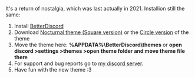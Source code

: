 It's a return of nostalgia, which was last actually in 2021.
Installion still the same:
1. Install [BetterDiscord](https://betterdiscord.app)
2. Download [Nocturnal theme (Square version)](https://github.com/VeivVovi15022007/Nocturnal-Discord-theme/releases/download/O3.0/nocturnal-square.theme.css) or the [Circle version](https://github.com/VeivVovi15022007/Nocturnal-Discord-theme/releases/download/O3.0/nocturnal-circle.theme.css) of the theme
3. Move the theme here: **%APPDATA%\BetterDiscord\themes** or **open discord >settings >themes >open theme folder and move theme file there**
4. For support and bug reports go to [my discord server](https://discord.gg/7GTyYnD7Ke).
5. Have fun with the new theme :3

